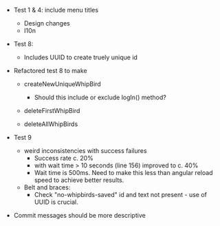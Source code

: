 - Test 1 & 4: include menu titles
  * Design changes
  * I10n

- Test 8:

    * Includes UUID to create truely unique id

- Refactored test 8 to make

  * createNewUniqueWhipBird
      - Should this include or exclude logIn() method?

  * deleteFirstWhipBird

  * deleteAllWhipBirds

- Test 9

  - weird inconsistencies with success failures
    - Success rate c. 20%
    - with wait time > 10 seconds (line 156) improved to c. 40%
    - Wait time is 500ms. Need to make this less than angular reload speed to achieve better results.
  - Belt and braces:
    - Check "no-whipbirds-saved" id and text not present - use of UUID is crucial.


- Commit messages should be more descriptive

